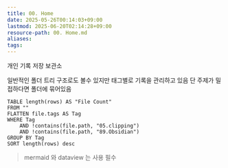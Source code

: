 ```yaml
---
title: 00. Home
date: 2025-05-26T00:14:03+09:00
lastmod: 2025-06-20T02:14:28+09:00
resource-path: 00. Home.md
aliases: 
tags: 
---
```

개인 기록 저장 보관소

일반적인 폴더 트리 구조로도 볼수 있지만 태그별로 기록을 관리하고 있음 단 주제가 밀접하다면 폴더에 묶어있음

```dataview
TABLE length(rows) AS "File Count"
FROM ""
FLATTEN file.tags AS Tag
WHERE Tag 
	AND !contains(file.path, "05.clipping") 
	AND !contains(file.path, "89.Obsidian")
GROUP BY Tag
SORT length(rows) desc
```

> mermaid 와 dataview 는 사용 필수